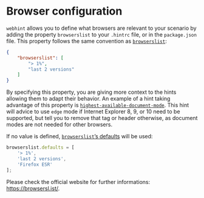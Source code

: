 # Browser configuration

`webhint` allows you to define what browsers are relevant to your
scenario by adding the property `browserslist` to your `.hintrc`
file, or in the `package.json` file. This property follows the same
convention as [`browserslist`](https://github.com/ai/browserslist#readme):

```json
{
    "browserslist": [
        "> 1%",
        "last 2 versions"
    ]
}
```

By specifying this property, you are giving more context to the hints
allowing them to adapt their behavior. An example of a hint taking
advantage of this property is [`highest-available-document-mode`][doc
modes]. This hint will advice to use `edge` mode if Internet Explorer
8, 9, or 10 need to be supported, but tell you to remove that tag or
header otherwise, as document modes are not needed for other browsers.

If no value is defined, [`browserslist`’s defaults][browserslist
defaults] will be used:

```js
browserslist.defaults = [
    '> 1%',
    'last 2 versions',
    'Firefox ESR'
];
```

Please check the official website for further informations: https://browsersl.ist/.

<!-- Link labels: -->

[browserslist defaults]: https://github.com/ai/browserslist#queries
[doc modes]: https://webhint.io/docs/hints/hint-highest-available-document-mode/
